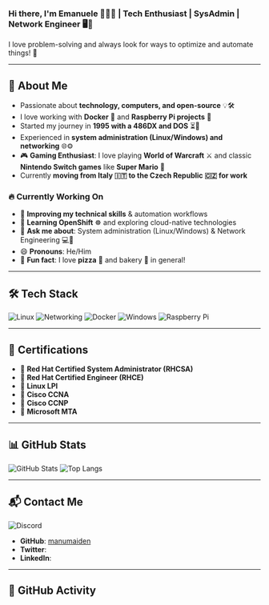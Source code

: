 ### Hi there, I'm Emanuele 👨‍💻👋 | **Tech Enthusiast | SysAdmin | Network Engineer** 🖥️🔧
I love problem-solving and always look for ways to optimize and automate things! 🚀

---

## 🧐 **About Me**
- Passionate about **technology, computers, and open-source** 💡🛠️
- I love working with **Docker** 🐳 and **Raspberry Pi projects** 🍓
- Started my journey in **1995 with a 486DX and DOS** ⏳💾
- Experienced in **system administration (Linux/Windows) and networking** 🌐⚙️
- 🎮 **Gaming Enthusiast**: I love playing **World of Warcraft** ⚔️ and classic **Nintendo Switch games** like **Super Mario** 🍄
- Currently **moving from Italy 🇮🇹 to the Czech Republic 🇨🇿 for work**

### 🔥 **Currently Working On**
- 🔭 **Improving my technical skills** & automation workflows
- 🌱 **Learning OpenShift** ☸️ and exploring cloud-native technologies
- 💬 **Ask me about**: System administration (Linux/Windows) & Network Engineering 💻🛜
- 😄 **Pronouns**: He/Him
- 🍪 **Fun fact**: I love **pizza** 🍕 and bakery 🥐 in general!

---

## 🛠️ **Tech Stack**
![Linux](https://img.shields.io/badge/Linux-FCC624?style=for-the-badge&logo=linux&logoColor=black)
![Networking](https://img.shields.io/badge/Networking-0078D7?style=for-the-badge&logo=cisco&logoColor=white)
![Docker](https://img.shields.io/badge/Docker-2496ED?style=for-the-badge&logo=docker&logoColor=white)
![Windows](https://img.shields.io/badge/Windows-0078D6?style=for-the-badge&logo=windows&logoColor=white)
![Raspberry Pi](https://img.shields.io/badge/Raspberry%20Pi-C51A4A?style=for-the-badge&logo=raspberry-pi&logoColor=white)

---

## 📜 **Certifications**
- 🏅 **Red Hat Certified System Administrator (RHCSA)** 
- 🏅 **Red Hat Certified Engineer (RHCE)** 
- 🏅 **Linux LPI**
- 🏅 **Cisco CCNA**
- 🏅 **Cisco CCNP** 
- 🏅 **Microsoft MTA** 

---

## 📊 **GitHub Stats**
![GitHub Stats](https://github-readme-stats.vercel.app/api?username=manumaiden&show_icons=true&theme=dracula)
![Top Langs](https://github-readme-stats.vercel.app/api/top-langs/?username=manumaiden&layout=compact&theme=dracula)

---

## 📬 **Contact Me**
![Discord](https://discord.c99.nl/widget/theme-1/260148150562455554.png)

- **GitHub**: [manumaiden](https://github.com/manumaiden)
- **Twitter**: 
- **LinkedIn**: 

---

## 📌 **GitHub Activity**
<!--START_SECTION:activity-->
<!--END_SECTION:activity-->
